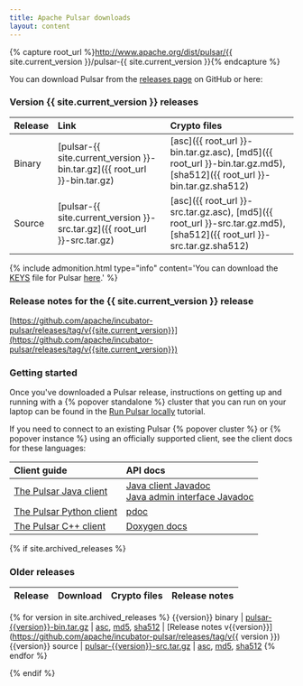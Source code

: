 ```yaml
---
title: Apache Pulsar downloads
layout: content
---
```


<!--

    Licensed to the Apache Software Foundation (ASF) under one
    or more contributor license agreements.  See the NOTICE file
    distributed with this work for additional information
    regarding copyright ownership.  The ASF licenses this file
    to you under the Apache License, Version 2.0 (the
    "License"); you may not use this file except in compliance
    with the License.  You may obtain a copy of the License at

      http://www.apache.org/licenses/LICENSE-2.0

    Unless required by applicable law or agreed to in writing,
    software distributed under the License is distributed on an
    "AS IS" BASIS, WITHOUT WARRANTIES OR CONDITIONS OF ANY
    KIND, either express or implied.  See the License for the
    specific language governing permissions and limitations
    under the License.

-->

{% capture root_url %}http://www.apache.org/dist/pulsar/{{ site.current_version }}/pulsar-{{ site.current_version }}{% endcapture %}

You can download Pulsar from the [releases page](https://github.com/apache/incubator-pulsar/releases) on GitHub or here:

### Version {{ site.current_version }} releases

Release | Link | Crypto files
:-------|:-----|:------------
Binary | [pulsar-{{ site.current_version }}-bin.tar.gz]({{ root_url }}-bin.tar.gz) | [asc]({{ root_url }}-bin.tar.gz.asc), [md5]({{ root_url }}-bin.tar.gz.md5), [sha512]({{ root_url }}-bin.tar.gz.sha512)
Source | [pulsar-{{ site.current_version }}-src.tar.gz]({{ root_url }}-src.tar.gz) | [asc]({{ root_url }}-src.tar.gz.asc), [md5]({{ root_url }}-src.tar.gz.md5), [sha512]({{ root_url }}-src.tar.gz.sha512)

{% include admonition.html type="info" content='You can download the [KEYS](http://www.apache.org/dev/release-signing#keys-policy) file for Pulsar <a href="http://www.apache.org/dist/pulsar/KEYS" download>here</a>.' %}

### Release notes for the {{ site.current_version }} release

[https://github.com/apache/incubator-pulsar/releases/tag/v{{site.current_version}}](https://github.com/apache/incubator-pulsar/releases/tag/v{{site.current_version}})

### Getting started

Once you've downloaded a Pulsar release, instructions on getting up and running with a {% popover standalone %} cluster that you can run on your laptop can be found in the [Run Pulsar locally](/docs/latest/getting-started/LocalCluster) tutorial.

If you need to connect to an existing Pulsar {% popover cluster %} or {% popover instance %} using an officially supported client, see the client docs for these languages:

Client guide | API docs
:------------|:--------
[The Pulsar Java client](../docs/latest/clients/Java) | [Java client Javadoc](../api/client)<br />[Java admin interface Javadoc](../api/admin)
[The Pulsar Python client](../docs/latest/clients/Python) | [pdoc](../api/python)
[The Pulsar C++ client](../docs/latest/clients/Cpp) | [Doxygen docs](../api/cpp)


{% if site.archived_releases %}

### Older releases

Release | Download | Crypto files | Release notes
:-------|:---------|:-------------|:-------------
{% for version in site.archived_releases
%} {{version}} binary | [pulsar-{{version}}-bin.tar.gz](http://www.apache.org/dist/pulsar/{{version}}/pulsar-{{version}}-bin.tar.gz) | [asc](http://www.apache.org/dist/pulsar/{{version}}/pulsar-{{version}}-bin.tar.gz.asc), [md5](http://www.apache.org/dist/pulsar/{{version}}/pulsar-{{version}}-bin.tar.gz.md5), [sha512](http://www.apache.org/dist/pulsar/{{version}}/pulsar-{{version}}-bin.tar.gz.sha512) | [Release notes v{{version}}](https://github.com/apache/incubator-pulsar/releases/tag/v{{ version }})
{{version}} source | [pulsar-{{version}}-src.tar.gz](http://www.apache.org/dist/pulsar/{{version}}/pulsar-{{version}}-src.tar.gz) | [asc](http://www.apache.org/dist/pulsar/{{version}}/pulsar-{{version}}-src.tar.gz.asc), [md5](http://www.apache.org/dist/pulsar/{{version}}/pulsar-{{version}}-src.tar.gz.md5), [sha512](http://www.apache.org/dist/pulsar/{{version}}/pulsar-{{version}}-src.tar.gz.sha512)
{% endfor %}

{% endif %}
